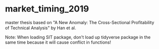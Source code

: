 # market_timing_2019
master thesis based on "A New Anomaly: The Cross-Sectional Proﬁtability of Technical Analysis" by Han et al.

Note: When loading SIT package, don't load up tidyverse package in the same time because it will cause conflict in functions!
